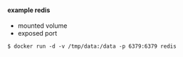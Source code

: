 #### example redis

 * mounted volume
 * exposed port

```
$ docker run -d -v /tmp/data:/data -p 6379:6379 redis
```
